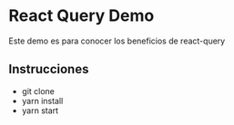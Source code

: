 # React Query Demo

Este demo es para conocer los beneficios de react-query

## Instrucciones

- git clone
- yarn install
- yarn start
